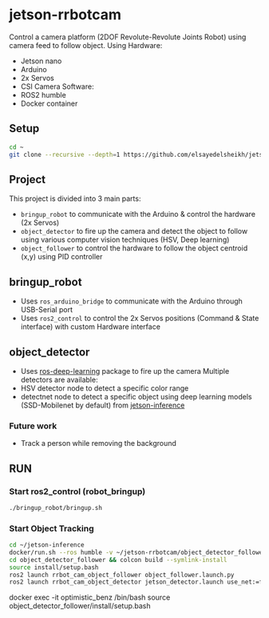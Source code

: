 # jetson-rrbotcam
Control a camera platform (2DOF Revolute-Revolute Joints Robot) using camera feed to follow object.
Using 
Hardware:
* Jetson nano
* Arduino
* 2x Servos
* CSI Camera
Software:
* ROS2 humble
* Docker container

## Setup
``` bash
cd ~
git clone --recursive --depth=1 https://github.com/elsayedelsheikh/jetson-rrbotcam
```
## Project
This project is divided into 3 main parts:
* `bringup_robot` to communicate with the Arduino & control the hardware (2x Servos)
* `object_detector` to fire up the camera and detect the object to follow using various computer vision techniques (HSV, Deep learning)
* `object_follower` to control the hardware to follow the object centroid (x,y) using PID controller
## bringup_robot 
* Uses `ros_arduino_bridge` to communicate with the Arduino through USB-Serial port
* Uses `ros2_control` to control the 2x Servos positions (Command & State interface) with custom Hardware interface
## object_detector
* Uses [ros-deep-learning](https://github.com/dusty-nv/ros_deep_learning) package to fire up the camera 
Multiple detectors are available:
* HSV detector node to detect a specific color range
* detectnet node to detect a specific object using deep learning models (SSD-Mobilenet by default) from [jetson-inference](https://github.com/dusty-nv/jetson-inference)
### Future work
* Track a person while removing the background

## RUN
### Start ros2_control (robot_bringup)
``` bash
./bringup_robot/bringup.sh
```

### Start Object Tracking

``` bash
cd ~/jetson-inference
docker/run.sh --ros humble -v ~/jetson-rrbotcam/object_detector_follower:/object_detector_follower/
cd object_detector_follower && colcon build --symlink-install
source install/setup.bash
ros2 launch rrbot_cam_object_follower object_follower.launch.py
ros2 launch rrbot_cam_object_detector jetson_detector.launch use_net:=false

```

docker exec -it optimistic_benz /bin/bash
source object_detector_follower/install/setup.bash
